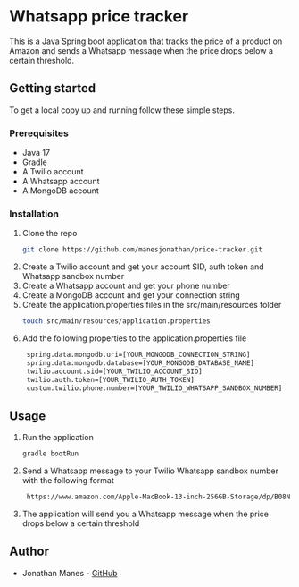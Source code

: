# Whatsapp price tracker

This is a Java Spring boot application that tracks the price of a product on Amazon and sends a Whatsapp message when
the price drops below a certain threshold.

## Getting started

To get a local copy up and running follow these simple steps.

### Prerequisites

* Java 17
* Gradle
* A Twilio account
* A Whatsapp account
* A MongoDB account

### Installation

1. Clone the repo
   ```sh
   git clone https://github.com/manesjonathan/price-tracker.git
   ```
2. Create a Twilio account and get your account SID, auth token and Whatsapp sandbox number
3. Create a Whatsapp account and get your phone number
4. Create a MongoDB account and get your connection string
5. Create the application.properties files in the src/main/resources folder
   ```sh
   touch src/main/resources/application.properties
   ```
6. Add the following properties to the application.properties file
   ```sh
    spring.data.mongodb.uri=[YOUR_MONGODB_CONNECTION_STRING]
    spring.data.mongodb.database=[YOUR_MONGODB_DATABASE_NAME]
    twilio.account.sid=[YOUR_TWILIO_ACCOUNT_SID]
    twilio.auth.token=[YOUR_TWILIO_AUTH_TOKEN]
    custom.twilio.phone.number=[YOUR_TWILIO_WHATSAPP_SANDBOX_NUMBER]
   ```

## Usage

1. Run the application
   ```sh
   gradle bootRun
   ```
2. Send a Whatsapp message to your Twilio Whatsapp sandbox number with the following format
   ```txt
    https://www.amazon.com/Apple-MacBook-13-inch-256GB-Storage/dp/B08N5V3Q4S/ref=sr_1_1?dchild=1&keywords=macbook+pro&qid=1631620003&sr=8-1
    ```
3. The application will send you a Whatsapp message when the price drops below a certain threshold

## Author

* Jonathan Manes - [GitHub](https://github.com/manesjonathan)